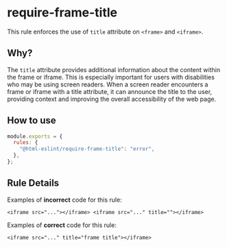 # require-frame-title

This rule enforces the use of `title` attribute on `<frame>` and `<iframe>`.

## Why?

The `title` attribute provides additional information about the content within the frame or iframe.
This is especially important for users with disabilities who may be using screen readers.
When a screen reader encounters a frame or iframe with a title attribute, it can announce the title to the user, providing context and improving the overall accessibility of the web page.

## How to use

```js,.eslintrc.js
module.exports = {
  rules: {
    "@html-eslint/require-frame-title": "error",
  },
};
```

## Rule Details

Examples of **incorrect** code for this rule:

```html,incorrect
<iframe src="..."></iframe> <iframe src="..." title=""></iframe>
```

Examples of **correct** code for this rule:

```html,correct
<iframe src="..." title="frame title"></iframe>
```
